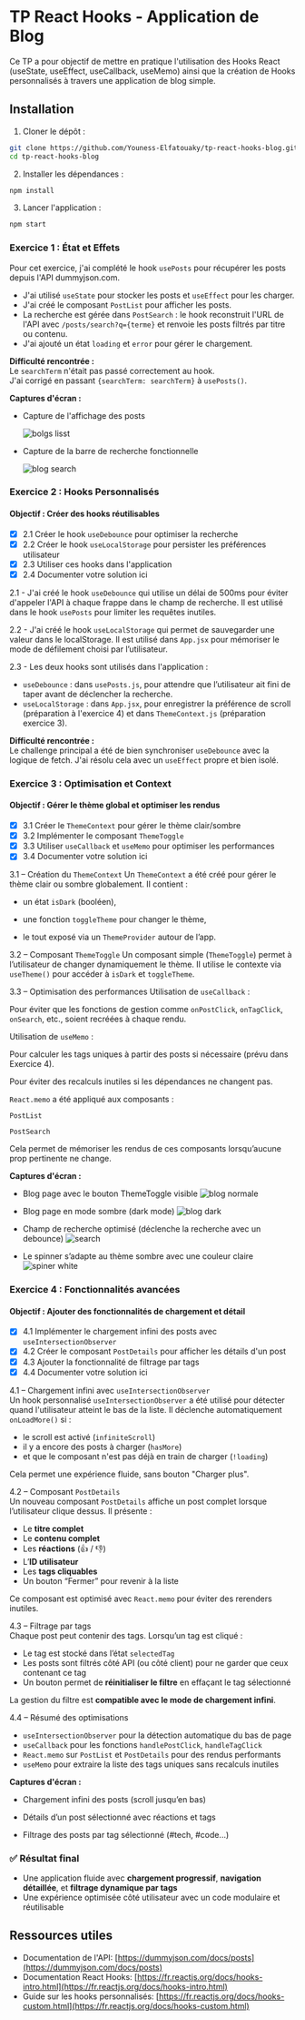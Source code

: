 # TP React Hooks - Application de Blog

Ce TP a pour objectif de mettre en pratique l'utilisation des Hooks React (useState, useEffect, useCallback, useMemo) ainsi que la création de Hooks personnalisés à travers une application de blog simple.

## Installation 

1. Cloner le dépôt :
```bash
git clone https://github.com/Youness-Elfatouaky/tp-react-hooks-blog.git
cd tp-react-hooks-blog
```
2. Installer les dépendances :
```bash
npm install
```
3. Lancer l'application :
```bash
npm start
```



### Exercice 1 : État et Effets 

Pour cet exercice, j'ai complété le hook `usePosts` pour récupérer les posts depuis l'API dummyjson.com.

- J'ai utilisé `useState` pour stocker les posts et `useEffect` pour les charger.
- J'ai créé le composant `PostList` pour afficher les posts.
- La recherche est gérée dans `PostSearch` : le hook reconstruit l'URL de l'API avec `/posts/search?q={terme}` et renvoie les posts filtrés par titre ou contenu.
- J'ai ajouté un état `loading` et `error` pour gérer le chargement.

**Difficulté rencontrée :**  
Le `searchTerm` n'était pas passé correctement au hook.  
J'ai corrigé en passant `{searchTerm: searchTerm}` à `usePosts()`.

**Captures d'écran :** 

- Capture de l'affichage des posts
  
  ![bolgs lisst](https://github.com/user-attachments/assets/e4cd226b-762f-49c3-8e9b-e8c9166133b3)

- Capture de la barre de recherche fonctionnelle
  
  ![blog search](https://github.com/user-attachments/assets/20762765-9159-409c-a2b9-6f2f206507fe)


### Exercice 2 : Hooks Personnalisés
#### Objectif : Créer des hooks réutilisables

- [x] 2.1 Créer le hook `useDebounce` pour optimiser la recherche
- [x] 2.2 Créer le hook `useLocalStorage` pour persister les préférences utilisateur
- [x] 2.3 Utiliser ces hooks dans l'application
- [x] 2.4 Documenter votre solution ici

2.1 - J'ai créé le hook `useDebounce` qui utilise un délai de 500ms pour éviter d'appeler l'API à chaque frappe dans le champ de recherche. 
Il est utilisé dans le hook `usePosts` pour limiter les requêtes inutiles.

2.2 - J'ai créé le hook `useLocalStorage` qui permet de sauvegarder une valeur dans le localStorage.
Il est utilisé dans `App.jsx` pour mémoriser le mode de défilement choisi par l’utilisateur.

2.3 - Les deux hooks sont utilisés dans l'application :
- `useDebounce` : dans `usePosts.js`, pour attendre que l’utilisateur ait fini de taper avant de déclencher la recherche.
- `useLocalStorage` : dans `App.jsx`, pour enregistrer la préférence de scroll (préparation à l'exercice 4) et dans `ThemeContext.js` (préparation exercice 3).

**Difficulté rencontrée :**  
Le challenge principal a été de bien synchroniser `useDebounce` avec la logique de fetch. J'ai résolu cela avec un `useEffect` propre et bien isolé.

### Exercice 3 : Optimisation et Context
#### Objectif : Gérer le thème global et optimiser les rendus

- [x] 3.1 Créer le `ThemeContext` pour gérer le thème clair/sombre
- [x] 3.2 Implémenter le composant `ThemeToggle`
- [x] 3.3 Utiliser `useCallback` et `useMemo` pour optimiser les performances
- [x] 3.4 Documenter votre solution ici

3.1 – Création du `ThemeContext`
Un `ThemeContext` a été créé pour gérer le thème clair ou sombre globalement.
Il contient :

- un état ``isDark`` (booléen),

- une fonction ``toggleTheme`` pour changer le thème,

- le tout exposé via un ``ThemeProvider`` autour de l’app.

3.2 – Composant `ThemeToggle`
Un composant simple (`ThemeToggle`) permet à l’utilisateur de changer dynamiquement le thème. Il utilise le contexte via `useTheme()` pour accéder à `isDark` et `toggleTheme`.

3.3 – Optimisation des performances
Utilisation de `useCallback` :

Pour éviter que les fonctions de gestion comme `onPostClick`, `onTagClick`, `onSearch`, etc., soient recréées à chaque rendu.

Utilisation de `useMemo` :

Pour calculer les tags uniques à partir des posts si nécessaire (prévu dans Exercice 4).

Pour éviter des recalculs inutiles si les dépendances ne changent pas.

`React.memo` a été appliqué aux composants :

`PostList`

`PostSearch`

Cela permet de mémoriser les rendus de ces composants lorsqu’aucune prop pertinente ne change.

**Captures d'écran :** 
- Blog page avec le bouton ThemeToggle visible
![blog normale](https://github.com/user-attachments/assets/a6dd3b3a-7047-4845-b7e4-cf1dc704dd38)

- Blog page en mode sombre (dark mode)
![blog dark](https://github.com/user-attachments/assets/989c950b-13c2-441f-9d34-de6c0a7e51c4)

- Champ de recherche optimisé (déclenche la recherche avec un debounce)
![search](https://github.com/user-attachments/assets/b1fbaa8f-dc38-449c-8751-5391661f7194)

- Le spinner s’adapte au thème sombre avec une couleur claire
![spiner white](https://github.com/user-attachments/assets/5e427f46-4aff-4cac-812d-0035fec32a8d)

### Exercice 4 : Fonctionnalités avancées
#### Objectif : Ajouter des fonctionnalités de chargement et détail

- [x] 4.1 Implémenter le chargement infini des posts avec `useIntersectionObserver`
- [x] 4.2 Créer le composant `PostDetails` pour afficher les détails d'un post
- [x] 4.3 Ajouter la fonctionnalité de filtrage par tags
- [x] 4.4 Documenter votre solution ici

4.1 – Chargement infini avec `useIntersectionObserver`  
Un hook personnalisé `useIntersectionObserver` a été utilisé pour détecter quand l'utilisateur atteint le bas de la liste. Il déclenche automatiquement `onLoadMore()` si :

- le scroll est activé (`infiniteScroll`)
- il y a encore des posts à charger (`hasMore`)
- et que le composant n'est pas déjà en train de charger (`!loading`)

Cela permet une expérience fluide, sans bouton "Charger plus".

4.2 – Composant `PostDetails`  
Un nouveau composant `PostDetails` affiche un post complet lorsque l’utilisateur clique dessus. Il présente :

- Le **titre complet**
- Le **contenu complet**
- Les **réactions** (👍 / 👎)
- L’**ID utilisateur**
- Les **tags cliquables**
- Un bouton “Fermer” pour revenir à la liste

Ce composant est optimisé avec `React.memo` pour éviter des rerenders inutiles.

4.3 – Filtrage par tags  
Chaque post peut contenir des tags. Lorsqu’un tag est cliqué :

- Le tag est stocké dans l’état `selectedTag`
- Les posts sont filtrés côté API (ou côté client) pour ne garder que ceux contenant ce tag
- Un bouton permet de **réinitialiser le filtre** en effaçant le tag sélectionné

La gestion du filtre est **compatible avec le mode de chargement infini**.

4.4 – Résumé des optimisations  
- `useIntersectionObserver` pour la détection automatique du bas de page
- `useCallback` pour les fonctions `handlePostClick`, `handleTagClick`
- `React.memo` sur `PostList` et `PostDetails` pour des rendus performants
- `useMemo` pour extraire la liste des tags uniques sans recalculs inutiles

**Captures d'écran :**  
- Chargement infini des posts (scroll jusqu’en bas)  


- Détails d’un post sélectionné avec réactions et tags  


- Filtrage des posts par tag sélectionné (#tech, #code...)  


### ✅ Résultat final
- Une application fluide avec **chargement progressif**, **navigation détaillée**, et **filtrage dynamique par tags**
- Une expérience optimisée côté utilisateur avec un code modulaire et réutilisable



## Ressources utiles

- Documentation de l'API: [https://dummyjson.com/docs/posts](https://dummyjson.com/docs/posts)
- Documentation React Hooks: [https://fr.reactjs.org/docs/hooks-intro.html](https://fr.reactjs.org/docs/hooks-intro.html)
- Guide sur les hooks personnalisés: [https://fr.reactjs.org/docs/hooks-custom.html](https://fr.reactjs.org/docs/hooks-custom.html)

